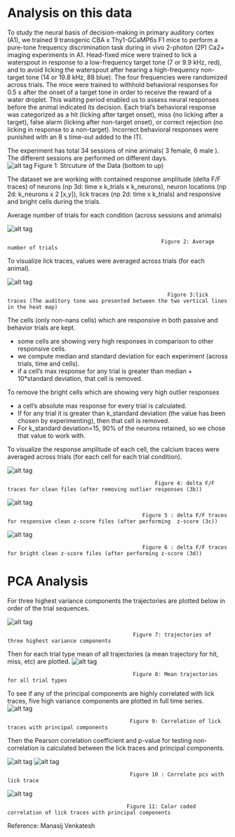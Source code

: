# Analysis on this data

To study the neural basis of decision-making in primary auditory cortex (A1), we trained 9 transgenic CBA x Thy1-GCaMP6s F1 mice to perform a pure-tone frequency discrimination task during in vivo 2-photon (2P) Ca2+ imaging experiments in A1. Head-fixed mice were trained to lick a waterspout in response to a low-frequency target tone (7 or 9.9 kHz, red), and to avoid licking the waterspout after hearing a high-frequency non-target tone (14 or 19.8 kHz, 88 blue). The four frequencies were randomized across trials. The mice were trained to withhold behavioral responses for 0.5 s after the onset of a target tone in order to receive the reward of a water droplet. This waiting period enabled us to assess neural responses before the animal indicated its decision. Each trial’s behavioral response was categorized as a hit (licking after target onset), miss (no licking after a target), false alarm (licking after non-target onset), or correct rejection (no licking in response to a non-target). Incorrect behavioral responses were punished with an 8 s time-out added to the ITI.

The experiment has total 34 sessions of nine animals( 3 female, 6 male ). The different sessions are performed on different days.  
![alt tag](https://user-images.githubusercontent.com/57324666/89909399-06f14b00-dbbd-11ea-9e09-86a9f660d2db.png) 
                                             Figure 1: Strcuture of the Data (bottom to up)



The dataset we are working with contained response amplitude (delta F/F traces) of neurons (np 3d: time x k_trials x k_neurons), neuron locations (np 2d: k_neurons x 2 [x,y]), lick traces (np 2d: time x k_trials) and responsive and bright cells during the trials. 

Average number of trials for each condition (across sessions and animals)

![alt tag](https://user-images.githubusercontent.com/57324666/89362373-cb75ee80-d69b-11ea-9f62-d9fbf6f521e4.png)

                                                     Figure 2: Average number of trials
                                                     


To visualize lick traces, values were averaged across trials (for each animal).

![alt tag](https://user-images.githubusercontent.com/57324666/89362486-06782200-d69c-11ea-9301-036973dd7ebd.jpg)

                                                       Figure 3:lick traces (The auditory tone was presented between the two vertical lines in the heat map)
                                                       
 The cells (only non-nans cells) which are responsive in both passive and behavior trials are kept. 
 
 - some cells are showing very high responses in comparison to other responsive cells.
 - we compute median and standard deviation for each experiment (across trials, time and cells).  
 - if a cell’s max response for any trial is greater than median + 10*standard deviation, that cell is removed.
 
To remove the bright cells which are showing very high outlier responses 
- a cell’s absolute max response for every trial is calculated. 
- If for any trial it is greater than k_standard deviation (the value has been chosen by experimenting), then that cell is removed. 
- For k_standard deviation=15, 90% of the neurons retained, so we chose that value to work with.                                                     

To visualize the response amplitude of each cell, the calcium traces were averaged across trials (for each cell for each trial condition). 

![alt tag](https://user-images.githubusercontent.com/57324666/89362734-9d44de80-d69c-11ea-9a45-b38a62076c6f.jpg)

                                                   Figure 4: delta F/F traces for clean files (after removing outlier responses (3b)) 

![alt tag](https://user-images.githubusercontent.com/57324666/89362991-222ff800-d69d-11ea-8d66-6d2a68490666.jpg)

                                               Figure 5 : delta F/F traces for responsive clean z-score files (after performing  z-score (3c))

![alt tag](https://user-images.githubusercontent.com/57324666/89363051-4ab7f200-d69d-11ea-9d1b-16c90ef2529a.jpg)
                                              
                                               Figure 6 : delta F/F traces for bright clean z-score files (after performing z-score (3d))

# PCA Analysis
For three highest variance components the trajectories are plotted below in order of the trial sequences. 

![alt tag](https://user-images.githubusercontent.com/57324666/89363239-b39f6a00-d69d-11ea-8faf-58ae51afa210.jpg)
                                            
                                            Figure 7: trajectories of three highest variance components
                                           
Then for each trial type mean of all trajectories (a mean trajectory for hit, miss, etc) are plotted.
![alt tag](https://user-images.githubusercontent.com/57324666/89363606-9f0fa180-d69e-11ea-8bf0-debcec388c7d.jpg)
                                            
                                            Figure 8: Mean trajectories for all trial types
 
 To see if any of the principal components are highly correlated with lick traces, five high variance components are plotted in full time series.                                
![alt tag](https://user-images.githubusercontent.com/57324666/89363612-a171fb80-d69e-11ea-8f6f-d4e528ecbd39.jpg)

                                           Figure 9: Correlation of lick traces with principal components
                                          
Then the Pearson correlation coefficient and p-value for testing non-correlation is calculated between the lick traces and principal components.    

![alt tag](https://user-images.githubusercontent.com/57324666/89363666-bd759d00-d69e-11ea-9127-0e84e70abe63.jpg)
![alt tag](https://user-images.githubusercontent.com/57324666/89363667-be0e3380-d69e-11ea-92fb-5caa252a994f.jpg)

                                           Figure 10 : Correlate pcs with lick trace
                                           
![alt tag](https://user-images.githubusercontent.com/57324666/89363669-be0e3380-d69e-11ea-8e4b-40da10be1c2f.jpg)
                                          
                                          Figure 11: Color coded correlation of lick traces with principal components
                                          
Reference: Manasij Venkatesh
